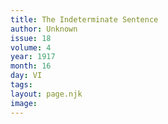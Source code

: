 ```yaml
---
title: The Indeterminate Sentence
author: Unknown
issue: 18
volume: 4
year: 1917
month: 16
day: VI
tags:
layout: page.njk
image:
---
```



